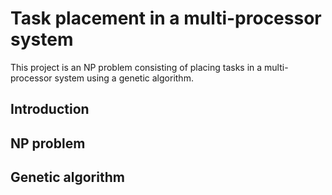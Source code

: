 # Task placement in a multi-processor system

 This project is an NP problem consisting of placing tasks in a multi-processor system using a genetic algorithm.

## Introduction



## NP problem
## Genetic algorithm
